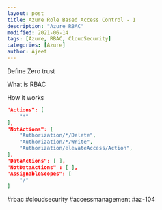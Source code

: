 ```yaml
---
layout: post
title: Azure Role Based Access Control - 1
description: "Azure RBAC"
modified: 2021-06-14
tags: [Azure, RBAC, CloudSecurity]
categories: [Azure]
author: Ajeet
---
```



Define Zero trust

What is RBAC

How it works

```json
"Actions": [
    "*"
],
"NotActions": [
    "Authorization/*/Delete",
    "Authorization/*/Write",
    "Authorization/elevateAccess/Action",
],
"DataActions": [ ],
"NotDataActions" : [ ],
"AssignableScopes": [
    "/"
]
```





#rbac #cloudsecurity #accessmanagement #az-104
